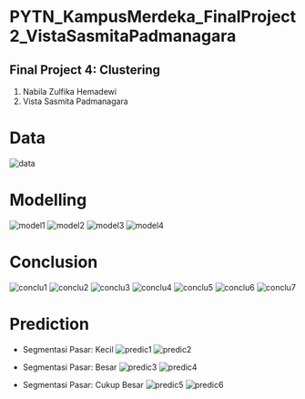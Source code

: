 # PYTN_KampusMerdeka_FinalProject2_VistaSasmitaPadmanagara
## Final Project 4: Clustering

1. Nabila Zulfika Hemadewi
2. Vista Sasmita Padmanagara

# Data
![data](https://user-images.githubusercontent.com/73339446/173399529-6a51116c-8b78-4a5d-b07a-2d93d33738b7.png)

# Modelling
![model1](https://user-images.githubusercontent.com/73339446/173399573-2380b4a4-9a3e-44ca-8a0d-61c7bcac926c.png)
![model2](https://user-images.githubusercontent.com/73339446/173399582-2a8693cd-dd22-4e7e-b40b-586d9ebfd95a.png)
![model3](https://user-images.githubusercontent.com/73339446/173399598-a7dbe26a-94e7-470d-b3bf-9414601b314d.png)
![model4](https://user-images.githubusercontent.com/73339446/173399612-64d28349-944f-402c-bc3b-320591d1b245.png)

# Conclusion
![conclu1](https://user-images.githubusercontent.com/73339446/173399656-7a75a145-26af-43ec-869c-9e723b887fc7.png)
![conclu2](https://user-images.githubusercontent.com/73339446/173399668-e63d6e78-5bec-4ddb-b3bb-cb356a8aa423.png)
![conclu3](https://user-images.githubusercontent.com/73339446/173399684-8114c829-5226-488d-a358-dbaed4be5287.png)
![conclu4](https://user-images.githubusercontent.com/73339446/173399694-fe4c1ab9-fb10-45a5-8a71-5ae83703ee39.png)
![conclu5](https://user-images.githubusercontent.com/73339446/173399702-fe19ba13-be1a-4240-bc23-fe3553c4c28a.png)
![conclu6](https://user-images.githubusercontent.com/73339446/173399709-b9891431-0465-4e5e-9eed-baf9528bf1ba.png)
![conclu7](https://user-images.githubusercontent.com/73339446/173399718-cadc1a64-c673-4d34-bad4-dbbcf8cce3d5.png)

# Prediction
- Segmentasi Pasar: Kecil
![predic1](https://user-images.githubusercontent.com/73339446/173399815-87a75dba-1616-4c40-9005-3e9443355181.png)
![predic2](https://user-images.githubusercontent.com/73339446/173399834-d92319d6-474c-499a-af68-0eed2800e859.png)

- Segmentasi Pasar: Besar
![predic3](https://user-images.githubusercontent.com/73339446/173399887-59a0a4f3-8af1-47be-8d04-86fce8c5819d.png)
![predic4](https://user-images.githubusercontent.com/73339446/173399896-773b2843-7684-4872-8fbc-1f5962a88282.png)

- Segmentasi Pasar: Cukup Besar
![predic5](https://user-images.githubusercontent.com/73339446/173399931-43e74310-7d24-4039-9b1d-25689b5abd5b.png)
![predic6](https://user-images.githubusercontent.com/73339446/173399949-e8d3e275-b91c-44a2-b2a5-54124bf5b8cb.png)



